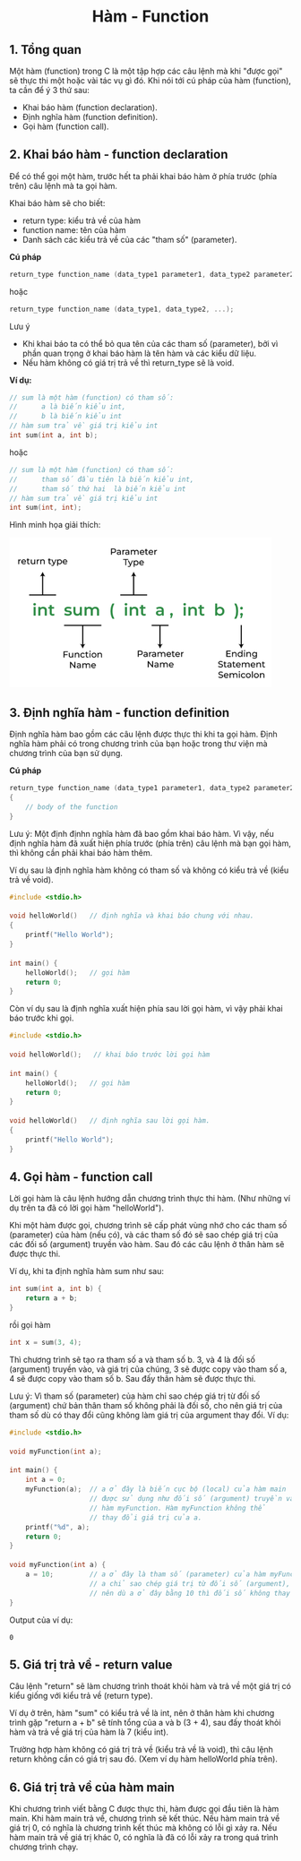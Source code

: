 # <p align="center">**Hàm - Function**</p>

## **1. Tổng quan**
Một hàm (function) trong C là một tập hợp các câu lệnh mà khi "được gọi" sẽ thực thi một hoặc vài tác vụ gì đó. Khi nói tới cú pháp của hàm (function), ta cần để ý 3 thứ sau:
- Khai báo hàm (function declaration).
- Định nghĩa hàm (function definition).
- Gọi hàm (function call).

## **2. Khai báo hàm - function declaration**
Để có thể gọi một hàm, trước hết ta phải khai báo hàm ở phía trước (phía trên) câu lệnh mà ta gọi hàm.

Khai báo hàm sẽ cho biết:
- return type: kiểu trả về của hàm
- function name: tên của hàm
- Danh sách các kiểu trả về của các "tham số" (parameter).

**Cú pháp**
```C
return_type function_name (data_type1 parameter1, data_type2 parameter2, ...);
```
hoặc
```C
return_type function_name (data_type1, data_type2, ...);
```
Lưu ý 
- Khi khai báo ta có thể bỏ qua tên của các tham số (parameter), bởi vì phần quan trọng ở khai báo hàm là tên hàm và các kiểu dữ liệu.
- Nếu hàm không có giá trị trả về thì return_type sẽ là void.

**Ví dụ:**
```C
// sum là một hàm (function) có tham số:
//      a là biến kiểu int,
//      b là biến kiểu int
// hàm sum trả về giá trị kiểu int
int sum(int a, int b);
```
hoặc
```C
// sum là một hàm (function) có tham số:
//      tham số đầu tiên là biến kiểu int,
//      tham số thứ hai  là biến kiểu int
// hàm sum trả về giá trị kiểu int
int sum(int, int);
```

Hình minh họa giải thích:

![alt text](./images/function_declaration.png)

## **3. Định nghĩa hàm - function definition**

Định nghĩa hàm bao gồm các câu lệnh được thực thi khi ta gọi hàm. Định nghĩa hàm phải có trong chương trình của bạn hoặc trong thư viện mà chương trình của bạn sử dụng.

**Cú pháp**
```C
return_type function_name (data_type1 parameter1, data_type2 parameter2, ...)
{
    // body of the function
}
```

Lưu ý: Một định địnhn nghĩa hàm đã bao gồm khai báo hàm. Vì vậy, nếu định nghĩa hàm đã xuất hiện phía trước (phía trên) câu lệnh mà bạn gọi hàm, thì không cần phải khai báo hàm thêm.

Ví dụ sau là định nghĩa hàm không có tham số và không có kiểu trả về (kiểu trả về void).

```C
#include <stdio.h>

void helloWorld()   // định nghĩa và khai báo chung với nhau.
{
    printf("Hello World");
}

int main() {
    helloWorld();   // gọi hàm
    return 0;
}
```

Còn ví dụ sau là định nghĩa xuất hiện phía sau lời gọi hàm, vì vậy phải khai báo trước khi gọi.

```C
#include <stdio.h>

void helloWorld();   // khai báo trước lời gọi hàm

int main() {
    helloWorld();   // gọi hàm
    return 0;
}

void helloWorld()   // định nghĩa sau lời gọi hàm.
{
    printf("Hello World");
}
```

## **4. Gọi hàm - function call**
Lời gọi hàm là câu lệnh hướng dẫn chương trình thực thi hàm. (Như những ví dụ trên ta đã có lời gọi hàm "helloWorld").

Khi một hàm được gọi, chương trình sẽ cấp phát vùng nhớ cho các tham số (parameter) của hàm (nếu có), và các tham số đó sẽ sao chép giá trị của các đối số (argument) truyền vào hàm. Sau đó các câu lệnh ở thân hàm sẽ được thực thi.

Ví dụ, khi ta định nghĩa hàm sum như sau:
```C
int sum(int a, int b) {
    return a + b;
}
```
rồi gọi hàm
```C
int x = sum(3, 4);
```
Thì chương trình sẽ tạo ra tham số a và tham số b. 3, và 4 là đối số (argument) truyền vào, và giá trị của chúng, 3 sẽ được copy vào tham số a, 4 sẽ được copy vào tham số b. Sau đấy thân hàm sẽ được thực thi.

Lưu ý: Vì tham số (parameter) của hàm chỉ sao chép giá trị từ đối số (argument) chứ bản thân tham số không phải là đối số, cho nên giá trị của tham số dù có thay đổi cũng không làm giá trị của argument thay đổi. Ví dụ:

```C
#include <stdio.h>

void myFunction(int a);

int main() {
    int a = 0;
    myFunction(a);  // a ở đây là biến cục bộ (local) của hàm main
                    // được sử dụng như đối số (argument) truyền vào
                    // hàm myFunction. Hàm myFunction không thể
                    // thay đổi giá trị của a.
    printf("%d", a);
    return 0;
}

void myFunction(int a) {
    a = 10;         // a ở đây là tham số (parameter) của hàm myFunction.
                    // a chỉ sao chép giá trị từ đối số (argument),
                    // nên dù a ở đây bằng 10 thì đối số không thay đổi.
}
```

Output của ví dụ:
```
0
```

## **5. Giá trị trả về - return value**
Câu lệnh "return" sẽ làm chương trình thoát khỏi hàm và trả về một giá trị có kiểu giống với kiểu trả về (return type).

Ví dụ ở trên, hàm "sum" có kiểu trả về là int, nên ở thân hàm khi chương trình gặp "return a + b" sẽ tính tổng của a và b (3 + 4), sau đấy thoát khỏi hàm và trả về giá trị của hàm là 7 (kiểu int).

Trường hợp hàm không có giá trị trả về (kiểu trả về là void), thì câu lệnh return không cần có giá trị sau đó. (Xem ví dụ hàm helloWorld phía trên).

## **6. Giá trị trả về của hàm main**
Khi chương trình viết bằng C được thực thi, hàm được gọi đầu tiên là hàm main. Khi hàm main trả về, chương trình sẽ kết thúc. Nếu hàm main trả về giá trị 0, có nghĩa là chương trình kết thúc mà không có lỗi gì xảy ra. Nếu hàm main trả về giá trị khác 0, có nghĩa là đã có lỗi xảy ra trong quá trình chương trình chạy.